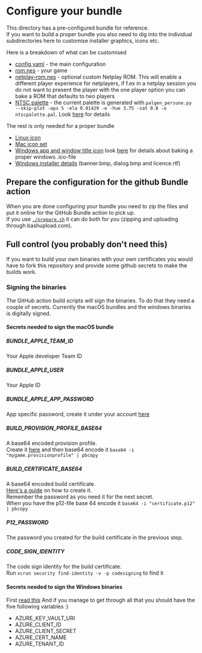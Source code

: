 # Configure your bundle

This directory has a pre-configured bundle for reference.  
If you want to build a proper bundle you also need to dig into the individual subdirectories here to customise installer graphics, icons etc.

Here is a breakdown of what can be customised
* [config.yaml](config.yaml) - the main configuration
* [rom.nes](rom.nes) - your game
* [netplay-rom.nes](netplay-rom.nes) - optional custom Netplay ROM. This will enable a different player experience for netplayers, if f.ex in a netplay session you do not want to present the player with the one player option you can bake a ROM that defaults to two players
* [NTSC palette](ntscpalette.pal) - the current palette is generated with `palgen_persune.py --skip-plot -aps 5 -ela 0.01429 -e -hue 3.75 -sat 0.8 -o ntscpalette.pal`. Look [here](https://github.com/Gumball2415/palgen-persune) for details

The rest is only needed for a proper bundle
* [Linux icon](linux/icon_256x256.png)
* [Mac icon set](macos/bundle.iconset/)
* [Windows app and window title icon](windows/app.ico) look [here](https://learn.microsoft.com/en-us/windows/apps/design/style/iconography/app-icon-construction) for details about baking a proper windows .ico-file
* [Windows installer details](windows/wix/) (banner.bmp, dialog.bmp and licence.rtf)

## Prepare the configuration for the github Bundle action

When you are done configuring your bundle you need to zip the files and put it online for the GitHub Bundle action to pick up.  
If you use [`./prepare.sh`](./prepare.sh) it can do both for you (zipping and uploading through bashupload.com).

## Full control (you probably don't need this)
If you want to build your own binaries with your own certificates you would have to fork this repository and provide some github secrets to make the builds work.

### Signing the binaries
The GitHub action build scripts will sign the binaries. To do that they need a couple of secrets.
Currently the macOS bundles and the windows binaries is digitally signed.

#### Secrets needed to sign the macOS bundle

##### BUNDLE_APPLE_TEAM_ID
Your Apple developer Team ID
##### BUNDLE_APPLE_USER
Your Apple ID
##### BUNDLE_APPLE_APP_PASSWORD
App specific password, create it under your account [here](https://appleid.apple.com/account/manage)

##### BUILD_PROVISION_PROFILE_BASE64
A base64 encoded provision profile.  
Create it [here](https://developer.apple.com/account/resources/profiles/list) and then base64 encode it `base64 -i "mygame.provisionprofile" | pbcopy`

##### BUILD_CERTIFICATE_BASE64
A base64 encoded build certificate.  
[Here's a guide](https://support.magplus.com/hc/en-us/articles/203808748-iOS-Creating-a-Distribution-Certificate-and-p12-File) on how to create it.  
Remember the password as you need it for the next secret.  
When you have the p12-file base 64 encode it `base64 -i "certificate.p12" | pbcopy`

##### P12_PASSWORD
The password you created for the build certificate in the previous step.

##### CODE_SIGN_IDENTITY
The code sign identity for the build certificate.  
Run `xcrun security find-identity -v -p codesigning` to find it

#### Secrets needed to sign the Windows binaries

First [read this](https://melatonin.dev/blog/how-to-code-sign-windows-installers-with-an-ev-cert-on-github-actions/)
And if you manage to get through all that you should have the five following variables :)
* AZURE_KEY_VAULT_URI
* AZURE_CLIENT_ID
* AZURE_CLIENT_SECRET
* AZURE_CERT_NAME
* AZURE_TENANT_ID